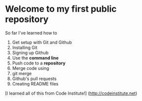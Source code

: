# Welcome to my first public repository

So far I've learned how to 
1. Get setup with Git and Github
  1. Installing Git 
  2. Signing up Github 
2. Use the **command line**
3. Push code to a **repository**
4. Merge code using
  1. git merge
  2. Github's pull requests
5. Creating README files

[I learned all of this from Code Institute!] (http://codeinstitute.net)  